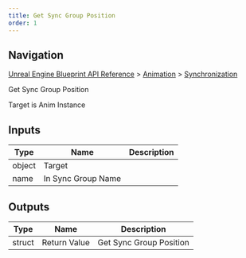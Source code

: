 ```yaml
---
title: Get Sync Group Position
order: 1
---
```

## Navigation

[Unreal Engine Blueprint API Reference](https://dev.epicgames.com/documentation/en-us/unreal-engine/BlueprintAPI) > [Animation](https://dev.epicgames.com/documentation/en-us/unreal-engine/BlueprintAPI/Animation) > [Synchronization](https://dev.epicgames.com/documentation/en-us/unreal-engine/BlueprintAPI/Animation/Synchronization)

Get Sync Group Position

Target is Anim Instance

## Inputs

| Type | Name | Description |
| --- | --- | --- |
| object | Target |  |
| name | In Sync Group Name |  |

## Outputs

| Type | Name | Description |
| --- | --- | --- |
| struct | Return Value | Get Sync Group Position |
